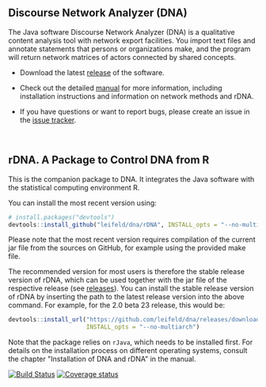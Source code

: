 ## Discourse Network Analyzer (DNA)

The Java software Discourse Network Analyzer (DNA) is a qualitative content analysis tool with network export facilities. You import text files and annotate statements that persons or organizations make, and the program will return network matrices of actors connected by shared concepts.

- Download the latest [release](https://github.com/leifeld/dna/releases) of the software.

- Check out the detailed [manual](https://github.com/leifeld/dna/releases/download/v2.0-beta.22/dna-manual.pdf) for more information, including installation instructions and information on network methods and rDNA.

- If you have questions or want to report bugs, please create an issue in the [issue tracker](https://github.com/leifeld/dna/issues).

<br />

## rDNA. A Package to Control DNA from R

This is the companion package to DNA. It integrates the Java software with the statistical computing environment R.

You can install the most recent version using:
``` r
# install.packages("devtools")
devtools::install_github("leifeld/dna/rDNA", INSTALL_opts = "--no-multiarch")
```
Please note that the most recent version requires compilation of the current jar file from the sources on GitHub, for example using the provided make file.

The recommended version for most users is therefore the stable release version of rDNA, which can be used together with the jar file of the respective release (see [releases](https://github.com/leifeld/dna/releases)). You can install the stable release version of rDNA by inserting the path to the latest release version into the above command. For example, for the 2.0 beta 23 release, this would be:
``` r
devtools::install_url("https://github.com/leifeld/dna/releases/download/v2.0-beta.23/rDNA_2.1.13.tar.gz",
                      INSTALL_opts = "--no-multiarch")
```
Note that the package relies on `rJava`, which needs to be installed first. For details on the installation process on different operating systems, consult the chapter "Installation of DNA and rDNA" in the manual.

[![Build Status](https://travis-ci.org/leifeld/dna.svg?branch=master)](https://travis-ci.org/leifeld/dna)
[![Coverage status](https://codecov.io/gh/leifeld/dna/branch/master/graph/badge.svg)](https://codecov.io/github/leifeld/dna?branch=master)
